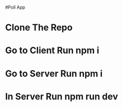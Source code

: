 #Poll App
# Clone The Repo
# Go to Client Run npm i
# Go to Server Run npm i
# In Server Run npm run dev
